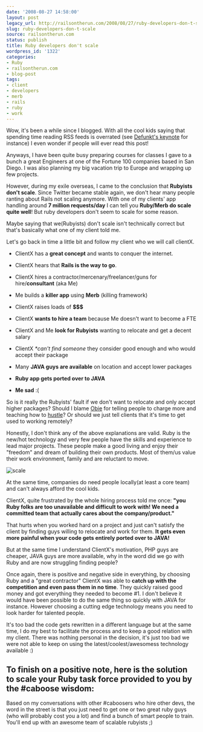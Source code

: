 ```yaml
---
date: '2008-08-27 14:58:00'
layout: post
legacy_url: http://railsontherun.com/2008/08/27/ruby-developers-don-t-scale/
slug: ruby-developers-don-t-scale
source: railsontherun.com
status: publish
title: Ruby developers don't scale
wordpress_id: '1322'
categories:
- Ruby
- railsontherun.com
- blog-post
tags:
- client
- developers
- merb
- rails
- ruby
- work
---
```


Wow, it's been a while since I blogged. With all the cool kids saying that spending time reading RSS feeds is overrated (see [Defunkt's keynote](http://rubyhoedown2008.confreaks.com/08-chris-wanstrath-keynote.html) for instance) I even wonder if people will ever read this post!





Anyways, I have been quite busy preparing courses for classes I gave to a bunch a great Engineers at one of the Fortune 100 companies based in San Diego. I was also planning my big vacation trip to Europe and wrapping up few projects.





However, during my exile overseas, I came to the conclusion that **Rubyists don't scale**. Since Twitter became stable again, we don't hear many people ranting about Rails not scaling anymore.  With one of my clients' app handling around **7 million requests/day** I can tell you **Ruby/Merb do scale quite well**! But ruby developers don't seem to scale for some reason.





Maybe saying that we(Rubyists) don't scale isn't technically correct but that's basically what one of my client told me.





Let's go back in time a little bit and follow my client who we will call clientX. 







  * ClientX has a **great concept** and wants to conquer the internet.


  * ClientX hears that **Rails is the way to go**.


  * ClientX hires a contractor/mercenary/freelancer/guns for hire/**consultant** (aka Me)


  * Me builds a **killer app** using **Merb** (killing framework)



  * ClientX raises loads of **$$$**



  * ClientX **wants to hire a team** because Me doesn't want to become a FTE



  * ClientX and Me **look for Rubyists** wanting to relocate and get a decent salary


  * ClientX _*can't find someone_ they consider good enough and who would accept their package



  * Many **JAVA guys are available** on location and accept lower packages



  * **Ruby app gets ported over to JAVA**


  * **Me sad** :(





So is it really the Rubyists' fault if we don't want to relocate and only accept higher packages? Should I blame [Obie](http://blog.obiefernandez.com/) for telling people to charge more and teaching how to [hustle](http://rubyhoedown2008.confreaks.com/07-obie-fernandez-do-the-hustle.html)? Or should we just tell clients that it's time to get used to working remotely?





Honestly, I don't think any of the above explanations are valid. Ruby is the new/hot technology and very few people have the skills and experience to lead major projects. These people make a good living and enjoy their "freedom" and dream of building their own products. Most of them/us value their work environment, family and are reluctant to move.





![scale](http://img.skitch.com/20080827-rwca7tfprhce6hw19uytfqx1bc.jpg)





At the same time, companies do need people locally(at least a core team) and can't always afford the cool kids. 





ClientX, quite frustrated by the whole hiring process told me once: **"you Ruby folks are too unavailable and difficult to work with! We need a committed team that actually cares about the company/product."**





That hurts when you worked hard on a project and just can't satisfy the client by finding guys willing to relocate and work for them. **It gets even more painful when your code gets entirely ported over to JAVA!**





But at the same time I understand ClientX's motivation, PHP guys are cheaper, JAVA guys are more available, why in the word did we go with Ruby and are now struggling finding people?





Once again, there is positive and negative side in everything, by choosing Ruby and a "great contractor" ClientX was able to **catch up with the competition and even pass them in no time**. They quickly raised good money and got everything they needed to become #1. I don't believe it would have been possible to do the same thing so quickly with JAVA for instance. However choosing a cutting edge technology means you need to look harder for talented people.





It's too bad the code gets rewritten in a different language but at the same time, I do my best to facilitate the process and to keep a good relation with my client. There was nothing personal in the decision, it's just too bad we were not able to keep on using the latest/coolest/awesomess technology available :)





## To finish on a positive note, here is the solution to scale your Ruby task force provided to you by the #caboose wisdom:





Based on my conversations with other #caboosers who hire other devs, the word in the street is that you just need to get one or two great ruby guys (who will probably cost you a lot) and find a bunch of smart people to train. You'll end up with an awesome team of scalable rubyists ;)
